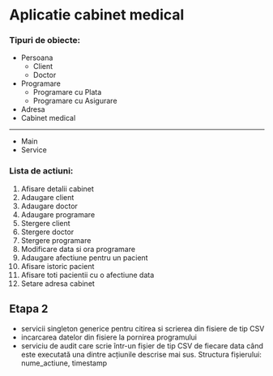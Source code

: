 # Aplicatie cabinet medical

### Tipuri de obiecte:
- Persoana 
  - Client
  - Doctor
- Programare
  - Programare cu Plata
  - Programare cu Asigurare
- Adresa
- Cabinet medical
---
- Main
- Service

### Lista de actiuni:
1. Afisare detalii cabinet
2. Adaugare client
3. Adaugare doctor
4. Adaugare programare
5. Stergere client
6. Stergere doctor
7. Stergere programare
8. Modificare data si ora programare
9. Adaugare afectiune pentru un pacient
10. Afisare istoric pacient
11. Afisare toti pacientii cu o afectiune data
12. Setare adresa cabinet

## Etapa 2
- servicii singleton generice pentru citirea si scrierea din fisiere de tip CSV
- incarcarea datelor din fisiere la pornirea programului
- serviciu de audit care scrie într-un fișier de tip CSV de fiecare data când este executată una dintre acțiunile descrise mai sus. Structura fișierului: nume_actiune, timestamp
